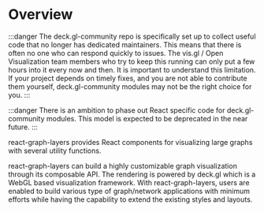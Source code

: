 # Overview

:::danger
The deck.gl-community repo is specifically set up to collect useful code that no longer has dedicated maintainers. This means that there is often no one who can respond quickly to issues. The vis.gl / Open Visualization team members who try to keep this running can only put a few hours into it every now and then. It is important to understand this limitation. If your project depends on timely fixes, and you are not able to contribute them yourself, deck.gl-community modules may not be the right choice for you.
:::

:::danger
There is an ambition to phase out React specific code for deck.gl-community modules. This model is expected to be deprecated in the near future.
:::

react-graph-layers provides React components for visualizing large graphs with several utility functions. 

react-graph-layers can build a highly customizable graph visualization through its composable API. The rendering is powered by deck.gl which is a WebGL based visualization framework.  With react-graph-layers, users are enabled to build various type of graph/network applications with minimum efforts while having the capability to extend the existing styles and layouts.

